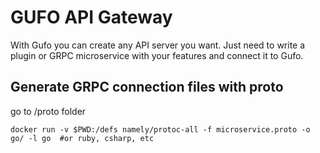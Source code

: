 # GUFO API Gateway

With Gufo you can create any API server you want. Just need to write a plugin or GRPC microservice with your features and connect it to Gufo.

## Generate GRPC connection files with proto

go to /proto folder
```docker
docker run -v $PWD:/defs namely/protoc-all -f microservice.proto -o go/ -l go  #or ruby, csharp, etc
```
